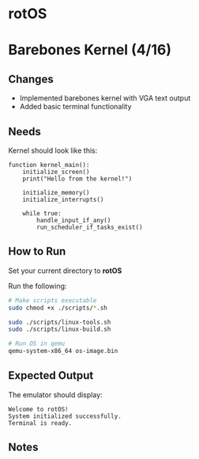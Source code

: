 # rotOS

# Barebones Kernel (4/16)

## Changes
- Implemented barebones kernel with VGA text output
- Added basic terminal functionality

## Needs
Kernel should look like this:
```
function kernel_main():
    initialize_screen()
    print("Hello from the kernel!")

    initialize_memory()
    initialize_interrupts()

    while true:
        handle_input_if_any()
        run_scheduler_if_tasks_exist()
```

## How to Run
Set your current directory to **rotOS**

Run the following:
```bash
# Make scripts executable
sudo chmod +x ./scripts/*.sh

sudo ./scripts/linux-tools.sh
sudo ./scripts/linux-build.sh

# Run OS in qemu
qemu-system-x86_64 os-image.bin
```

## Expected Output
The emulator should display:
```
Welcome to rotOS!
System initialized successfully.
Terminal is ready.
```

## Notes